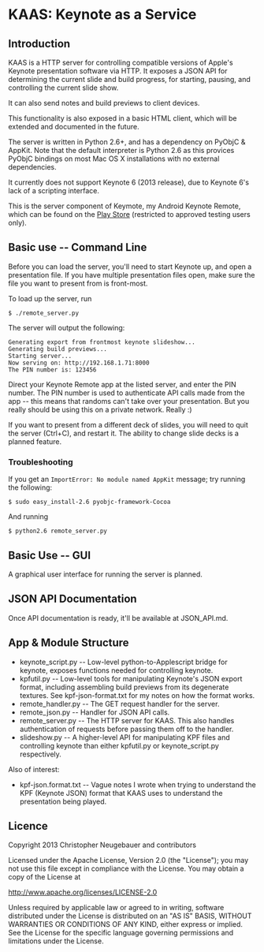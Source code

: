 KAAS: Keynote as a Service
==========================

Introduction
------------

KAAS is a HTTP server for controlling compatible versions of Apple's Keynote 
presentation software via HTTP. It exposes a JSON API for determining the current
slide and build progress, for starting, pausing, and controlling the current
slide show.

It can also send notes and build previews to client devices.

This functionality is also exposed in a basic HTML client, which will be 
extended and documented in the future.

The server is written in Python 2.6+, and has a dependency on PyObjC & AppKit.
Note that the default interpreter is Python 2.6 as this provices PyObjC 
bindings on most Mac OS X installations with no external dependencies.

It currently does not support Keynote 6 (2013 release), due to Keynote 6's 
lack of a scripting interface.

This is the server component of Keymote, my Android Keynote Remote, which can
be found on the [Play Store](https://play.google.com/store/apps/details?id=net.noogz.keymote)
(restricted to approved testing users only).


Basic use -- Command Line
-------------------------

Before you can load the server, you'll need to start Keynote up, and open a
presentation file. If you have multiple presentation files open, make sure the
file you want to present from is front-most.

To load up the server, run

    $ ./remote_server.py

The server will output the following:

    Generating export from frontmost keynote slideshow...
    Generating build previews...
    Starting server...
    Now serving on: http://192.168.1.71:8000
    The PIN number is: 123456

Direct your Keynote Remote app at the listed server, and enter the PIN number.
The PIN number is used to authenticate API calls made from the app -- this 
means that randoms can't take over your presentation. But you really should be using
this on a private network. Really :)

If you want to present from a different deck of slides, you will need to quit 
the server (Ctrl+C), and restart it. The ability to change slide decks is a
planned feature.

### Troubleshooting

If you get an `ImportError: No module named AppKit` message; try running the following:

    $ sudo easy_install-2.6 pyobjc-framework-Cocoa

And running 

    $ python2.6 remote_server.py


Basic Use -- GUI
----------------

A graphical user interface for running the server is planned.


JSON API Documentation
----------------------

Once API documentation is ready, it'll be available at JSON_API.md.


App & Module Structure
----------------------

- keynote_script.py -- Low-level python-to-Applescript bridge for keynote, 
  exposes functions needed for controlling keynote.
- kpfutil.py -- Low-level tools for manipulating Keynote's JSON export format, 
  including assembling build previews from its degenerate textures. See 
  kpf-json-format.txt for my notes on how the format works.
- remote_handler.py -- The GET request handler for the server.
- remote_json.py -- Handler for JSON API calls.
- remote_server.py -- The HTTP server for KAAS. This also handles authentication
  of requests before passing them off to the handler.
- slideshow.py -- A higher-level API for manipulating KPF files and controlling
  keynote than either kpfutil.py or keynote_script.py respectively.

Also of interest:

- kpf-json.format.txt -- Vague notes I wrote when trying to understand the KPF
  (Keynote JSON) format that KAAS uses to understand the presentation being 
  played.


Licence
-------

Copyright 2013 Christopher Neugebauer and contributors

Licensed under the Apache License, Version 2.0 (the "License");
you may not use this file except in compliance with the License.
You may obtain a copy of the License at

   http://www.apache.org/licenses/LICENSE-2.0

Unless required by applicable law or agreed to in writing, software
distributed under the License is distributed on an "AS IS" BASIS,
WITHOUT WARRANTIES OR CONDITIONS OF ANY KIND, either express or implied.
See the License for the specific language governing permissions and
limitations under the License.